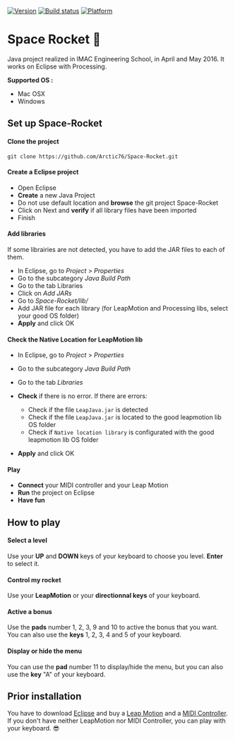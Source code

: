 [![Version](https://img.shields.io/badge/version-1.0-green.svg)](https://img.shields.io/badge/version-1.1-green.svg) [![Build status](https://img.shields.io/badge/build-passing-green.svg)](https://img.shields.io/badge/build-passing-green.svg) [![Platform](https://img.shields.io/badge/platform-OS%20X%20%7C%20Windows-lightgrey.svg)](https://img.shields.io/badge/platform-OS%20X%20%7C%20Windows-lightgrey.svg)


# Space Rocket 🚀

Java project realized in IMAC Engineering School, in April and May 2016. It works on Eclipse with Processing.

**Supported OS :**

- Mac OSX
- Windows

## Set up Space-Rocket

#### Clone the project

	git clone https://github.com/Arctic76/Space-Rocket.git

#### Create a Eclipse project

- Open Eclipse
- **Create** a new Java Project
- Do not use default location and **browse** the git project Space-Rocket
- Click on Next and **verify** if all library files have been imported
- Finish

#### Add libraries

If some librairies are not detected, you have to add the JAR files to each of them.

- In Eclipse, go to *Project* > *Properties*
- Go to the subcategory *Java Build Path*
- Go to the tab Libraries
- Click on *Add JARs*
- Go to *Space-Rocket/lib/*
- Add JAR file for each library (for LeapMotion and Processing libs, select your good OS folder)
- **Apply** and click OK

#### Check the Native Location for LeapMotion lib

- In Eclipse, go to *Project* > *Properties*
- Go to the subcategory *Java Build Path*
- Go to the tab *Libraries*
- **Check** if there is no error. If there are errors:
    - Check if the file `LeapJava.jar` is detected
    - Check if the file `LeapJava.jar` is located to the good leapmotion lib OS folder
    - Check if `Native location library` is configurated with the good leapmotion lib OS folder
    
- **Apply** and click OK


#### Play

- **Connect** your MIDI controller and your Leap Motion
- **Run** the project on Eclipse
- **Have fun**

## How to play

#### Select a level

Use your **UP** and **DOWN** keys of your keyboard to choose you level. **Enter** to select it.

#### Control my rocket

Use your **LeapMotion** or your **directionnal keys** of your keyboard.

#### Active a bonus

Use the **pads** number 1, 2, 3, 9 and 10 to active the bonus that you want. You can also use the **keys** 1, 2, 3, 4 and 5 of your keyboard. 

#### Display or hide the menu

You can use the **pad** number 11 to display/hide the menu, but you can also use the **key** "A" of your keyboard.

	
## Prior installation

You have to download [Eclipse](https://www.eclipse.org/downloads/) and buy a [Leap Motion](https://www.leapmotion.com/) and a [MIDI Controller](https://www.arturia.com/products/hybrid-synths/beatstep). If you don't have neither LeapMotion nor MIDI Controller, you can play with your keyboard. 😎

